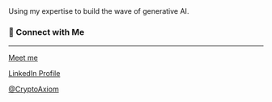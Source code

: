 ## 
Using my expertise to build the wave of generative AI. 

### 🔗 Connect with Me
---
[Meet me](https://calendar.app.google/EcUBkRnSmnYAxbbj7)

[LinkedIn Profile](https://www.linkedin.com/in/cdavanderwoude/)

[@CryptoAxiom](https://x.com/cryptoaxiom)
